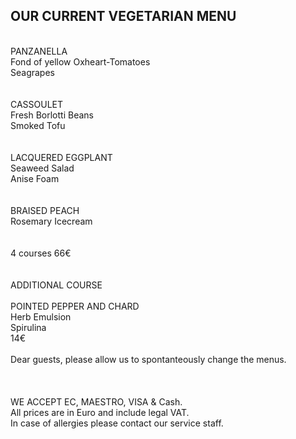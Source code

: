 ## OUR CURRENT VEGETARIAN MENU
<br/>
PANZANELLA<br/>
Fond of yellow Oxheart-Tomatoes<br/>
Seagrapes<br/>
<br/>
<br/>
CASSOULET<br/>
Fresh Borlotti Beans<br/>
Smoked Tofu<br/>
<br/>
<br/>
LACQUERED EGGPLANT<br/>
Seaweed Salad<br/>
Anise Foam<br/>
<br/>
<br/>
BRAISED PEACH<br/>
Rosemary Icecream<br/>
<br/>
<br/>
4 courses 66€<br/>
<br/>
<br/>
ADDITIONAL COURSE<br/>
<br/>
POINTED PEPPER AND CHARD<br/>
Herb Emulsion<br/>
Spirulina<br/>
14€
 <br/>
<br/>
Dear guests, please allow us to spontanteously change the menus.<br/>
<br/>
 <br/>
<br/>
WE ACCEPT EC, MAESTRO, VISA & Cash.<br/>
All prices are in Euro and include legal VAT.<br/>
In case of allergies please contact our service staff.<br/>
